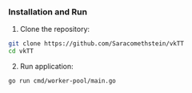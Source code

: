### Installation and Run
1. Clone the repository:
```sh
git clone https://github.com/Saracomethstein/vkTT
cd vkTT
```
2. Run application:
```sh
go run cmd/worker-pool/main.go
```